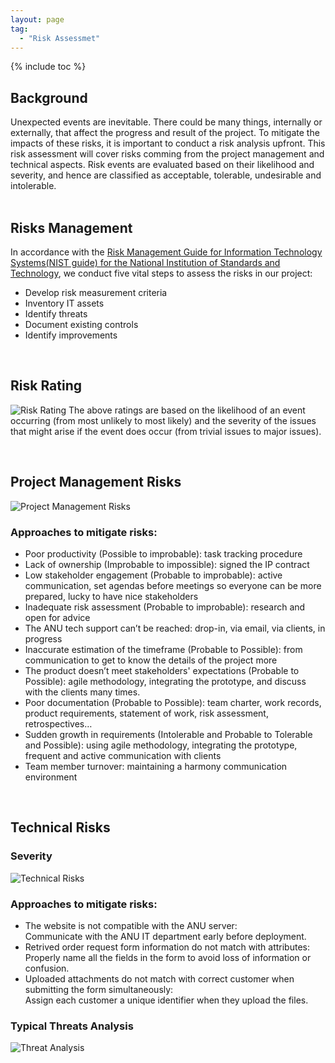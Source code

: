 ```yaml
---
layout: page
tag:
  - "Risk Assessmet"
---
```


{% include toc %}

## Background

Unexpected events are inevitable. There could be many things, internally or externally, that affect the progress and result of the project. To mitigate the impacts of these risks, it is important to conduct a risk analysis upfront. This risk assessment will cover risks comming from the project management and technical aspects. Risk events are evaluated based on their likelihood and severity, and hence are classified as acceptable, tolerable, undesirable and intolerable.  
<br>

## Risks Management

In accordance with the [Risk Management Guide for Information Technology Systems(NIST guide) for the National Institution of Standards and Technology](https://ucop.edu/information-technology-services/initiatives/resources-and-tools/sp800-30.pdf), we conduct five vital steps to assess the risks in our project:

- Develop risk measurement criteria
- Inventory IT assets
- Identify threats
- Document existing controls
- Identify improvements

<br>

## Risk Rating

![Risk Rating](https://cdn-std.droplr.net/files/acc_498334/5F0zlJ)
The above ratings are based on the likelihood of an event occurring (from most unlikely to most likely) and the severity of the issues that might arise if the event does occur (from trivial issues to major issues).

<br>

## Project Management Risks

![Project Management Risks](https://cdn-std.droplr.net/files/acc_498334/uj1MY7)

### Approaches to mitigate risks:

- Poor productivity (Possible to improbable): task tracking procedure
- Lack of ownership (Improbable to impossible): signed the IP contract
- Low stakeholder engagement (Probable to improbable): active communication, set agendas before meetings so everyone can be more prepared, lucky to have nice stakeholders
- Inadequate risk assessment (Probable to improbable): research and open for advice
- The ANU tech support can’t be reached: drop-in, via email, via clients, in progress
- Inaccurate estimation of the timeframe (Probable to Possible): from communication to get to know the details of the project more
- The product doesn’t meet stakeholders' expectations (Probable to Possible): agile methodology, integrating the prototype, and discuss with the clients many times.
- Poor documentation (Probable to Possible): team charter, work records, product requirements, statement of work, risk assessment, retrospectives…
- Sudden growth in requirements (Intolerable and Probable to Tolerable and Possible): using agile methodology, integrating the prototype, frequent and active communication with clients
- Team member turnover: maintaining a harmony communication environment

<br>

## Technical Risks

### Severity

![Technical Risks](https://cdn-std.droplr.net/files/acc_498334/TxLf6J)


### Approaches to mitigate risks:

- The website is not compatible with the ANU server: 
<br> Communicate with the ANU IT department early before deployment.
- Retrived order request form information do not match with attributes:
<br> Properly name all the fields in the form to avoid loss of information or confusion.
- Uploaded attachments do not match with correct customer when submitting the form simultaneously:
<br> Assign each customer a unique identifier when they upload the files. 

### Typical Threats Analysis

![Threat Analysis](https://cdn-std.droplr.net/files/acc_498334/874WCV)
